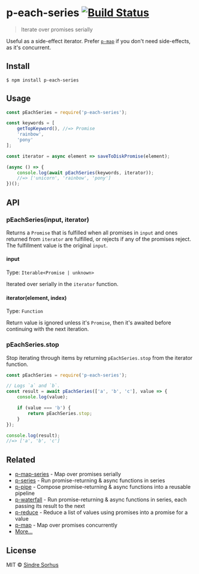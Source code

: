 # p-each-series [![Build Status](https://travis-ci.org/sindresorhus/p-each-series.svg?branch=master)](https://travis-ci.org/sindresorhus/p-each-series)

> Iterate over promises serially

Useful as a side-effect iterator. Prefer [`p-map`](https://github.com/sindresorhus/p-map) if you don't need side-effects, as it's concurrent.


## Install

```
$ npm install p-each-series
```


## Usage

```js
const pEachSeries = require('p-each-series');

const keywords = [
	getTopKeyword(), //=> Promise
	'rainbow',
	'pony'
];

const iterator = async element => saveToDiskPromise(element);

(async () => {
	console.log(await pEachSeries(keywords, iterator));
	//=> ['unicorn', 'rainbow', 'pony']
})();
```


## API

### pEachSeries(input, iterator)

Returns a `Promise` that is fulfilled when all promises in `input` and ones returned from `iterator` are fulfilled, or rejects if any of the promises reject. The fulfillment value is the original `input`.

#### input

Type: `Iterable<Promise | unknown>`

Iterated over serially in the `iterator` function.

#### iterator(element, index)

Type: `Function`

Return value is ignored unless it's `Promise`, then it's awaited before continuing with the next iteration.

### pEachSeries.stop

Stop iterating through items by returning `pEachSeries.stop` from the iterator function.

```js
const pEachSeries = require('p-each-series');

// Logs `a` and `b`.
const result = await pEachSeries(['a', 'b', 'c'], value => {
	console.log(value);

	if (value === 'b') {
		return pEachSeries.stop;
	}
});

console.log(result);
//=> ['a', 'b', 'c']
```


## Related

- [p-map-series](https://github.com/sindresorhus/p-map-series) - Map over promises serially
- [p-series](https://github.com/sindresorhus/p-series) - Run promise-returning & async functions in series
- [p-pipe](https://github.com/sindresorhus/p-pipe) - Compose promise-returning & async functions into a reusable pipeline
- [p-waterfall](https://github.com/sindresorhus/p-waterfall) - Run promise-returning & async functions in series, each passing its result to the next
- [p-reduce](https://github.com/sindresorhus/p-reduce) - Reduce a list of values using promises into a promise for a value
- [p-map](https://github.com/sindresorhus/p-map) - Map over promises concurrently
- [More…](https://github.com/sindresorhus/promise-fun)


## License

MIT © [Sindre Sorhus](https://sindresorhus.com)
